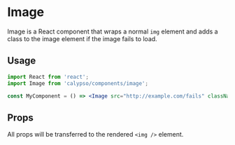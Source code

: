 # Image

Image is a React component that wraps a normal `img` element and adds a class
to the image element if the image fails to load.

## Usage

```jsx
import React from 'react';
import Image from 'calypso/components/image';

const MyComponent = () => <Image src="http://example.com/fails" className="my-image" />;
```

## Props

All props will be transferred to the rendered `<img />` element.

